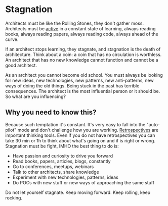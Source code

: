 # Stagnation

Architects must be like the Rolling Stones, they don't gather moss. Architects must be [active](https://diego-pacheco.blogspot.com/2015/11/being-active-architect.html) in a constant state of learning, always reading books, always reading papers, always reading code, always ahead of the curve.

If an architect stops learning, they stagnate, and stagnation is the death of architecture. Think about a coin: a coin that has no circulation is worthless. An architect that has no new knowledge cannot function and cannot be a good architect.

As an architect you cannot become old school. You must always be looking for new ideas, new technologies, new patterns, new anti-patterns, new ways of doing the old things. Being stuck in the past has terrible consequences. The architect is the most influential person or it should be. So what are you influencing?

## Why you need to know this?

Because such temptation it's constant. It's very easy to fall into the "auto-pilot" mode and don't challenge how you are working. [Retrospectives](https://retrospectivewiki.org/) are important thinking tools. Even if you do not have retrospectives you can take 30 min or 1h to think about what's going on and if is right or wrong. Stagnation must be fight, IMHO the best thing to do is:
* Have passion and curiosity to drive you forward
* Read books, papers, articles, blogs, constantly
* Go to conferences, meetups, webinars
* Talk to other architects, share knowledge
* Experiment with new technologies, patterns, ideas
* Do POCs with new stuff or new ways of approaching the same stuff 

Do not let yourself stagnate. Keep moving forward. Keep rolling, keep rocking.
